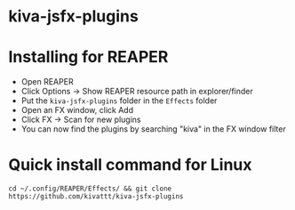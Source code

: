 # kiva-jsfx-plugins

# Installing for REAPER
- Open REAPER
- Click Options -> Show REAPER resource path in explorer/finder
- Put the `kiva-jsfx-plugins` folder in the `Effects` folder
- Open an FX window, click Add
- Click FX -> Scan for new plugins
- You can now find the plugins by searching "kiva" in the FX window filter

# Quick install command for Linux
```
cd ~/.config/REAPER/Effects/ && git clone https://github.com/kivattt/kiva-jsfx-plugins
```
